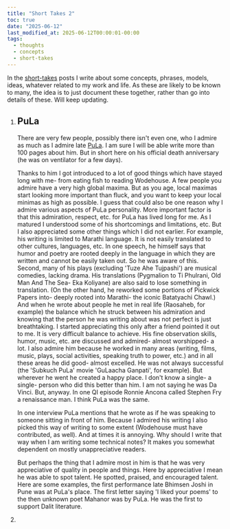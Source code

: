 ```yaml
---
title: "Short Takes 2"
toc: true
date: "2025-06-12"
last_modified_at: 2025-06-12T00:00:01-00:00
tags: 
  - thoughts
  - concepts
  - short-takes
---
```


In the [short-takes](/tags/#short-takes) posts I write about some concepts, phrases, models, ideas, whatever related to my work and life. As these are likely to be known to many, the idea is to just document these together, rather than go into details of these. Will keep updating.

1. ## PuLa
   There are very few people, possibly there isn't even one, who I admire as much as I admire late [PuLa](https://en.wikipedia.org/wiki/Purushottam_Laxman_Deshpande). I am sure I will be able write more than 100 pages about him. But in short here on his official death anniversary (he was on ventilator for a few days). 
   
   Thanks to him I got introduced to a lot of good things which have stayed long with me- from eating fish to reading Wodehouse. A few people you admire have a very high global maxima. But as you age, local maximas start looking more important than fluck, and you want to keep your local minimas as high as possible. I guess that could also be one reason why I admire various aspects of PuLa personality. More important factor is that this admiration, respect, etc. for PuLa has lived long for me. As I matured I understood some of his shortcomings and limitations, etc. But I also appreciated some other things which I did not earlier. For example, his writing is limited to Marathi language. It is not easily translated to other cultures, languages, etc. In one speech, he himself says that humor and poetry are rooted deeply in the language in which they are written and cannot be easily taken out. So he was aware of this. Second, many of his plays (excluding 'Tuze Ahe Tujpashi') are musical comedies, lacking drama. His translations (Pygmalion to Ti Phulrani, Old Man And The Sea- Eka Koliyane) are also said to lose something in translation. (On the other hand, he reworked some portions of Pickwick Papers into- deeply rooted into Marathi- the iconic Batatyachi Chawl.) And when he wrote about people he met in real life (Raosaheb, for example) the balance which he struck between his admiration and knowing that the person he was writing about was not perfect is just breathtaking. I started appreciating this only after a friend pointed it out to me. It is very difficult balance to achieve. His fine observation skills, humor, music, etc. are discussed and admired- almost worshipped- a lot. I also admire him because he worked in many areas (writing, films, music, plays, social activities, speaking truth to power, etc.) and in all these areas he did good- almost excelled. He was not always successful (the 'Subkuch PuLa' movie 'GuLaacha Ganpati', for example). But wherever he went he created a happy place. I don't know a single- a single- person who did this better than him. I am not saying he was Da Vinci. But, anyway. In one QI episode Ronnie Ancona called Stephen Fry a renaissance man. I think PuLa was the same.
   
   In one interview PuLa mentions that he wrote as if he was speaking to someone sitting in front of him. Because I admired his writing I also picked this way of writing to some extent (Wodehouse must have contributed, as well). And at times it is annoying. Why should I write that way when I am writing some technical notes? It makes you somewhat dependent on mostly unappreciative readers. 
   
   But perhaps the thing that I admire most in him is that he was very appreciative of quality in people and things. Here by appreciative I mean he was able to spot talent. He spotted, praised, and encouraged talent. Here are some examples, the first performance late Bhimsen Joshi in Pune was at PuLa's place. The first letter saying 'I liked your poems' to the then unknown poet Mahanor was by PuLa. He was the first to support Dalit literature.
2. 